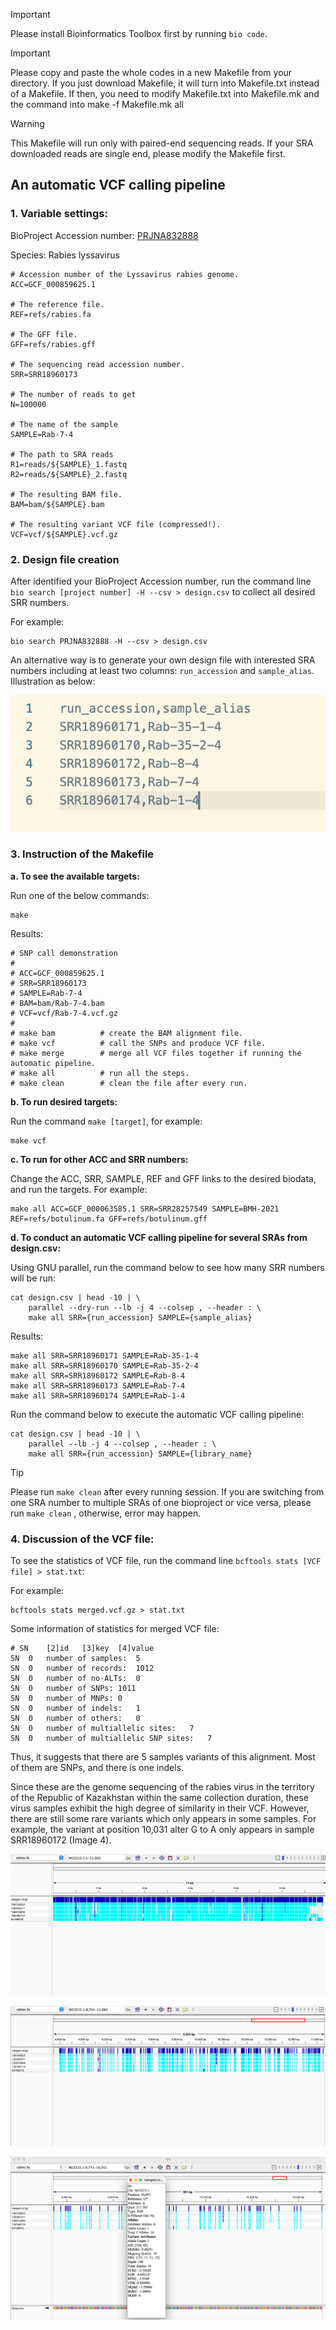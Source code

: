 > [!IMPORTANT]  
> Please install Bioinformatics Toolbox first by running `bio code`.

> [!IMPORTANT]
> Please copy and paste the whole codes in a new Makefile from your directory. If you just download Makefile, it will turn into Makefile.txt instead of a Makefile. If then, you need to modify Makefile.txt into Makefile.mk and the command into make -f Makefile.mk all

> [!WARNING]  
> This Makefile will run only with paired-end sequencing reads. If your SRA downloaded reads are single end, please modify the Makefile first.

## An automatic VCF calling pipeline

### 1. Variable settings:

BioProject Accession number: [PRJNA832888](https://www.ncbi.nlm.nih.gov/bioproject/PRJNA832888/)

Species: Rabies lyssavirus

```
# Accession number of the Lyssavirus rabies genome.
ACC=GCF_000859625.1

# The reference file.
REF=refs/rabies.fa

# The GFF file.
GFF=refs/rabies.gff

# The sequencing read accession number.
SRR=SRR18960173

# The number of reads to get
N=100000

# The name of the sample 
SAMPLE=Rab-7-4

# The path to SRA reads
R1=reads/${SAMPLE}_1.fastq
R2=reads/${SAMPLE}_2.fastq

# The resulting BAM file.
BAM=bam/${SAMPLE}.bam

# The resulting variant VCF file (compressed!).
VCF=vcf/${SAMPLE}.vcf.gz
```

### 2. Design file creation

After identified your BioProject Accession number, run the command line `bio search [project number] -H --csv > design.csv` to collect all desired SRR numbers.

For example:

```
bio search PRJNA832888 -H --csv > design.csv
```

An alternative way is to generate your own design file with interested SRA numbers including at least two columns: `run_accession` and `sample_alias`. Illustration as below:

![Image1](https://github.com/nhokchihiro/appbio24-tramha/blob/main/Week12/Images/Image1.png)

### 3. Instruction of the Makefile

**a. To see the available targets:**

Run one of the below commands:

```
make
```

Results:

```
# SNP call demonstration
#
# ACC=GCF_000859625.1
# SRR=SRR18960173
# SAMPLE=Rab-7-4
# BAM=bam/Rab-7-4.bam
# VCF=vcf/Rab-7-4.vcf.gz
#
# make bam          # create the BAM alignment file.
# make vcf          # call the SNPs and produce VCF file.
# make merge        # merge all VCF files together if running the automatic pipeline.
# make all          # run all the steps.
# make clean        # clean the file after every run.
```

**b. To run desired targets:**

Run the command `make [target]`, for example:

```
make vcf
```

**c. To run for other ACC and SRR numbers:**

Change the ACC, SRR, SAMPLE, REF and GFF links to the desired biodata, and run the targets. For example:

```
make all ACC=GCF_000063585.1 SRR=SRR28257549 SAMPLE=BMH-2021 REF=refs/botulinum.fa GFF=refs/botulinum.gff
```

**d. To conduct an automatic VCF calling pipeline for several SRAs from design.csv:**

Using GNU parallel, run the command below to see how many SRR numbers will be run: 

```
cat design.csv | head -10 | \
    parallel --dry-run --lb -j 4 --colsep , --header : \
    make all SRR={run_accession} SAMPLE={sample_alias}
```

Results:

```
make all SRR=SRR18960171 SAMPLE=Rab-35-1-4
make all SRR=SRR18960170 SAMPLE=Rab-35-2-4
make all SRR=SRR18960172 SAMPLE=Rab-8-4
make all SRR=SRR18960173 SAMPLE=Rab-7-4
make all SRR=SRR18960174 SAMPLE=Rab-1-4
```

Run the command below to execute the automatic VCF calling pipeline: 

```
cat design.csv | head -10 | \
    parallel --lb -j 4 --colsep , --header : \
    make all SRR={run_accession} SAMPLE={library_name}
```

> [!TIP]  
> Please run `make clean` after every running session. If you are switching from one SRA number to multiple SRAs of one bioproject or vice versa, please run `make clean` , otherwise, error may happen.

### 4. Discussion of the VCF file:

To see the statistics of VCF file, run the command line `bcftools stats [VCF file] > stat.txt`:

For example:

```
bcftools stats merged.vcf.gz > stat.txt
```

Some information of statistics for merged VCF file:

```
# SN	[2]id	[3]key	[4]value
SN	0	number of samples:	5
SN	0	number of records:	1012
SN	0	number of no-ALTs:	0
SN	0	number of SNPs:	1011
SN	0	number of MNPs:	0
SN	0	number of indels:	1
SN	0	number of others:	0
SN	0	number of multiallelic sites:	7
SN	0	number of multiallelic SNP sites:	7
```

Thus, it suggests that there are 5 samples variants of this alignment. Most of them are SNPs, and there is one indels.

Since these are the genome sequencing of the rabies virus in the territory of the Republic of Kazakhstan within the same collection duration, these virus samples exhibit the high degree of similarity in their VCF. However, there are still some rare variants which only appears in some samples. For example, the variant at position 10,031 alter G to A only appears in sample SRR18960172 (Image 4).

![Image2](https://github.com/nhokchihiro/appbio24-tramha/blob/main/Week12/Images/Image2.png)

![Image3](https://github.com/nhokchihiro/appbio24-tramha/blob/main/Week12/Images/Image3.png)

![Image4](https://github.com/nhokchihiro/appbio24-tramha/blob/main/Week12/Images/Image4.png)

